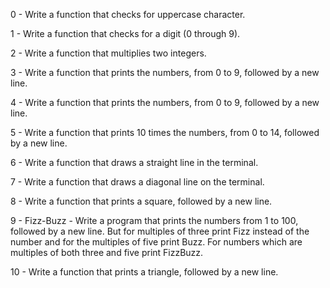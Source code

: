 0 - Write a function that checks for uppercase character.

1 - Write a function that checks for a digit (0 through 9).

2 - Write a function that multiplies two integers.

3 - Write a function that prints the numbers, from 0 to 9, followed by a new line.

4 - Write a function that prints the numbers, from 0 to 9, followed by a new line.

5 - Write a function that prints 10 times the numbers, from 0 to 14, followed by a new line.

6 - Write a function that draws a straight line in the terminal.

7 - Write a function that draws a diagonal line on the terminal.

8 - Write a function that prints a square, followed by a new line.

9 - Fizz-Buzz - Write a program that prints the numbers from 1 to 100, followed by a new line. But for multiples of three print Fizz instead of the number and for the multiples of five print Buzz. For numbers which are multiples of both three and five print FizzBuzz.

10 - Write a function that prints a triangle, followed by a new line.

